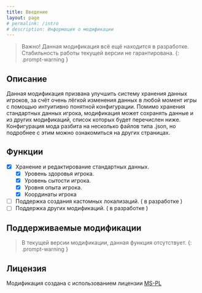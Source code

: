 ```yaml
---
title: Введение
layout: page
# permalink: /intro
# description: Информация о модификации
---
```


> Важно! Данная модификация всё ещё находится в разработке.
> Стабильность работы текущей версии не гарантирована.
{: .prompt-warning }

## Описание

Данная модификация призвана улучшить систему хранения данных игроков, за счёт очень лёгкой изменения данных в любой момент игры с помощью интуитивно понятной конфигурации. 
Помимо хранения стандартных данных игрока, модификация может сохранять данные и из других модификаций, список которых будет перечислен ниже.
Конфигурация мода разбита на несколько файлов типа .json, но подробнее с этим можно ознакомиться на других страницах.

## Функции

- [x] Хранение и редактирование стандартных данных.
  - [x] Уровень здоровья игрока.
  - [x] Уровень сытости игрока.
  - [x] Уровня опыта игрока.
  - [x] Координаты игрока
- [ ] Поддержка создания кастомных локализаций. ( в разработке )
- [ ] Поддержка других модификаций. ( в разработке )

## Поддерживаемые модификации

> В текущей версии модификации, данная функция отсутствует.
{: .prompt-warning }

## Лицензия

Модификация создана с использованием лицензии [MS-PL](https://opensource.org/license/ms-pl-html)

